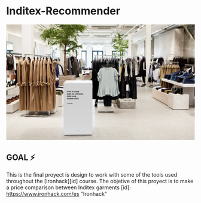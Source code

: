 # Inditex-Recommender 

![Imagen_text](https://github.com/Carmen-r/Inditex-Recommender/blob/main/image/proj_inditex.jpg)

## GOAL ⚡️

This is the final proyect is design to work with some of the tools used throughout the [Ironhack][id] course.
The objetive of this proyect is to make a price comparison between Inditex garments 
[id]: https://www.ironhack.com/es "Ironhack"

